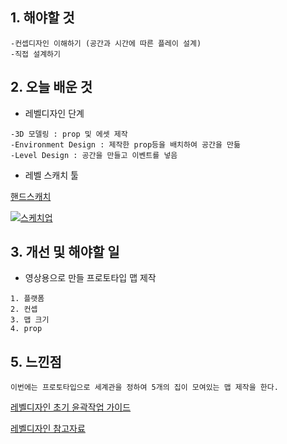 ## 1. 해야할 것
```
-컨셉디자인 이해하기 (공간과 시간에 따른 플레이 설계)
-직접 설계하기
```
## 2. 오늘 배운 것

- 레벨디자인 단계
```
-3D 모델링 : prop 및 에셋 제작
-Environment Design : 제작한 prop등을 배치하여 공간을 만듦
-Level Design : 공간을 만들고 이벤트를 넣음
```
- 레벨 스캐치 툴
 
[핸드스캐치](https://play.google.com/store/apps/details?id=com.google.android.apps.photos.scanner&hl=ko&gl=US&pli=1)

[![스케치업](![스케치업](https://github.com/JM94Ent/TIL-WIL/assets/143363550/4b4dd1a6-0c52-448c-8d84-9db1a0f91703)
)](https://app.sketchup.com/app)

  
## 3. 개선 및 해야할 일

- 영상용으로 만들 프로토타입 맵 제작
```
1. 플랫폼
2. 컨셉 
3. 맵 크기 
4. prop
```

## 5. 느낀점
```
이번에는 프로토타입으로 세계관을 정하여 5개의 집이 모여있는 맵 제작을 한다.

```
[레벨디자인 초기 윤곽작업 가이드](https://dev.epicgames.com/community/learning/courses/qRG/unreal-engine-b03e6f/38kz/unreal-engine-8979f0)

[레벨디자인 참고자료](https://level-design.org/?page_id=56)
